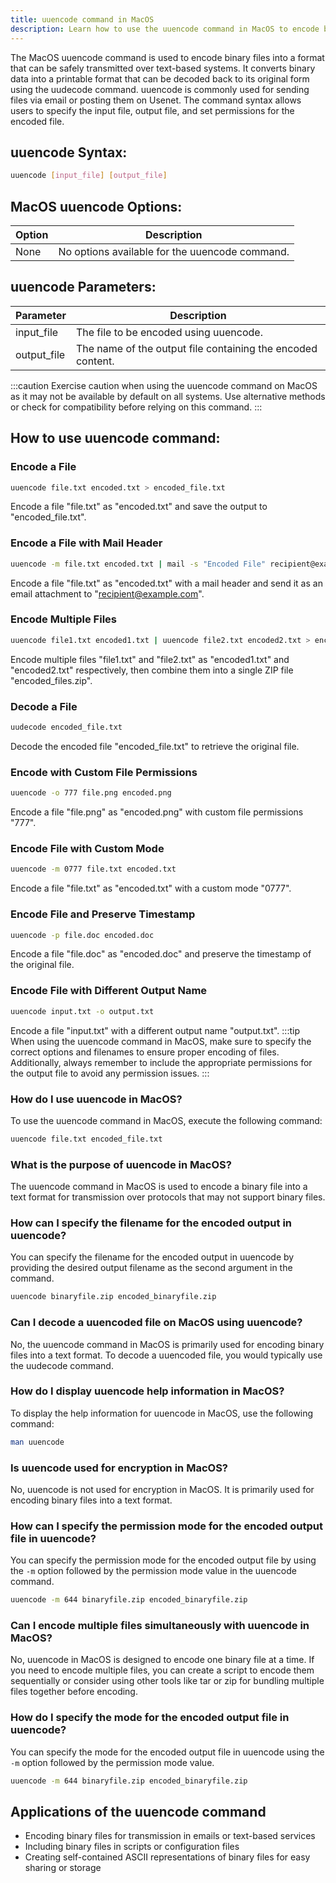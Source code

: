 ```yaml
---
title: uuencode command in MacOS
description: Learn how to use the uuencode command in MacOS to encode binary files for transmitting them over text-based systems.
---
```


The MacOS uuencode command is used to encode binary files into a format that can be safely transmitted over text-based systems. It converts binary data into a printable format that can be decoded back to its original form using the uudecode command. uuencode is commonly used for sending files via email or posting them on Usenet. The command syntax allows users to specify the input file, output file, and set permissions for the encoded file.

## uuencode Syntax:
```bash
uuencode [input_file] [output_file]
```
## MacOS uuencode Options:
| Option | Description                                    |
|--------|------------------------------------------------|
| None   | No options available for the uuencode command. |

## uuencode Parameters:
| Parameter  | Description                                      |
|------------|--------------------------------------------------|
| input_file | The file to be encoded using uuencode.          |
| output_file| The name of the output file containing the encoded content. |

:::caution
Exercise caution when using the uuencode command on MacOS as it may not be available by default on all systems. Use alternative methods or check for compatibility before relying on this command.
:::
## How to use uuencode command:

### Encode a File
```bash
uuencode file.txt encoded.txt > encoded_file.txt
```
Encode a file "file.txt" as "encoded.txt" and save the output to "encoded_file.txt".

### Encode a File with Mail Header
```bash
uuencode -m file.txt encoded.txt | mail -s "Encoded File" recipient@example.com
```
Encode a file "file.txt" as "encoded.txt" with a mail header and send it as an email attachment to "recipient@example.com".

### Encode Multiple Files
```bash
uuencode file1.txt encoded1.txt | uuencode file2.txt encoded2.txt > encoded_files.zip
```
Encode multiple files "file1.txt" and "file2.txt" as "encoded1.txt" and "encoded2.txt" respectively, then combine them into a single ZIP file "encoded_files.zip".

### Decode a File
```bash
uudecode encoded_file.txt
```
Decode the encoded file "encoded_file.txt" to retrieve the original file.

### Encode with Custom File Permissions
```bash
uuencode -o 777 file.png encoded.png
```
Encode a file "file.png" as "encoded.png" with custom file permissions "777".

### Encode File with Custom Mode
```bash
uuencode -m 0777 file.txt encoded.txt
```
Encode a file "file.txt" as "encoded.txt" with a custom mode "0777".

### Encode File and Preserve Timestamp
```bash
uuencode -p file.doc encoded.doc
```
Encode a file "file.doc" as "encoded.doc" and preserve the timestamp of the original file.

### Encode File with Different Output Name
```bash
uuencode input.txt -o output.txt
```
Encode a file "input.txt" with a different output name "output.txt".
:::tip
When using the uuencode command in MacOS, make sure to specify the correct options and filenames to ensure proper encoding of files. Additionally, always remember to include the appropriate permissions for the output file to avoid any permission issues.
:::


### How do I use uuencode in MacOS?
To use the uuencode command in MacOS, execute the following command:
```bash
uuencode file.txt encoded_file.txt
```

### What is the purpose of uuencode in MacOS?
The uuencode command in MacOS is used to encode a binary file into a text format for transmission over protocols that may not support binary files.

### How can I specify the filename for the encoded output in uuencode?
You can specify the filename for the encoded output in uuencode by providing the desired output filename as the second argument in the command.
```bash
uuencode binaryfile.zip encoded_binaryfile.zip
```

### Can I decode a uuencoded file on MacOS using uuencode?
No, the uuencode command in MacOS is primarily used for encoding binary files into a text format. To decode a uuencoded file, you would typically use the uudecode command.

### How do I display uuencode help information in MacOS?
To display the help information for uuencode in MacOS, use the following command:
```bash
man uuencode
```

### Is uuencode used for encryption in MacOS?
No, uuencode is not used for encryption in MacOS. It is primarily used for encoding binary files into a text format.

### How can I specify the permission mode for the encoded output file in uuencode?
You can specify the permission mode for the encoded output file by using the `-m` option followed by the permission mode value in the uuencode command.
```bash
uuencode -m 644 binaryfile.zip encoded_binaryfile.zip
```

### Can I encode multiple files simultaneously with uuencode in MacOS?
No, uuencode in MacOS is designed to encode one binary file at a time. If you need to encode multiple files, you can create a script to encode them sequentially or consider using other tools like tar or zip for bundling multiple files together before encoding.

### How do I specify the mode for the encoded output file in uuencode?
You can specify the mode for the encoded output file in uuencode using the `-m` option followed by the permission mode value.
```bash
uuencode -m 644 binaryfile.zip encoded_binaryfile.zip
```

## Applications of the uuencode command

- Encoding binary files for transmission in emails or text-based services
- Including binary files in scripts or configuration files
- Creating self-contained ASCII representations of binary files for easy sharing or storage